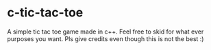 # c-tic-tac-toe
A simple tic tac toe game made in c++. Feel free to skid for what ever purposes you want. Pls give credits even though this is not the best :)
